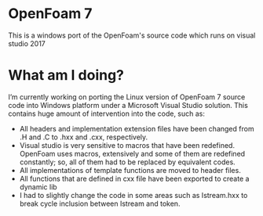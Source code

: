 # OpenFoam 7
This is a windows port of the OpenFoam's source code which runs on visual studio 2017

# What am I doing?
I’m currently working on porting the Linux version of OpenFoam 7 source code into Windows platform under a Microsoft Visual Studio solution. This contains huge amount of intervention into the code, such as: 
*	All headers and implementation extension files have been changed from .H and .C to .hxx and .cxx, respectively.
*	Visual studio is very sensitive to macros that have been redefined. OpenFoam uses macros, extensively and some of them are redefined constantly; so, all of them had to be replaced by equivalent codes.
*	All implementations of template functions are moved to header files.
*	All functions that are defined in cxx file have been exported to create a dynamic lib
* I had to slightly change the code in some areas such as Istream.hxx to break cycle inclusion between Istream and token.
